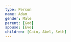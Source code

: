 ```yaml
---
type: Person
name: Adam
gender: Male
parent: [God]
spouse: [Eve]
children: [Cain, Abel, Seth]
---
```

